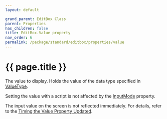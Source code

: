 ```yaml
---
layout: default

grand_parent: EditBox Class
parent: Properties
has_children: false
title: EditBox.Value property
nav_order: 6
permalink: /package/standard/editbox/properties/value
---
```

# {{ page.title }}


The value to display. Holds the value of the data type specified in <a href="/package/system/object/properties/valuetype">ValueType</a>.

 

Setting the value with a script is not affected by the  <a href="/base/inputmode">InputMode</a> property.

 

The input value on the screen is not reflected immediately. For details, refer to the <a href="/package/standard/editobject/#timing-the-value-property-updated">Timing the Value Property Updated</a>.

 

